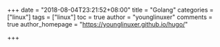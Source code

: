 +++
date = "2018-08-04T23:21:52+08:00"
title = "Golang"
categories = ["linux"]
tags = ["linux"]
toc = true
author = "younglinuxer"
comments = true
author_homepage =  "https://younglinuxer.github.io/hugo/"

+++